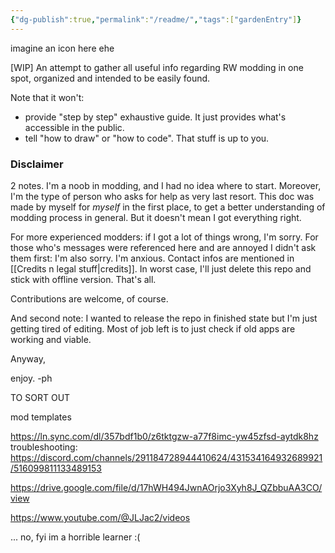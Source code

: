 ```yaml
---
{"dg-publish":true,"permalink":"/readme/","tags":["gardenEntry"]}
---
```


imagine an icon here ehe

\[WIP] An attempt to gather all useful info regarding RW modding in one spot, organized and intended to be easily found.

Note that it won't:
 - provide "step by step" exhaustive guide. It just provides what's accessible in the public.
 - tell "how to draw" or "how to code". That stuff is up to you.

### Disclaimer

2 notes.
I'm a noob in modding, and I had no idea where to start. Moreover, I'm the type of person who asks for help as very last resort. This doc was made by myself for *myself* in the first place, to get a better understanding of modding process in general. 
But it doesn't mean I got everything right. 

For more experienced modders: if I got a lot of things wrong, I'm sorry. 
For those who's messages were referenced here and are annoyed I didn't ask them first: I'm also sorry. I'm anxious. 
Contact infos are mentioned in [[Credits n legal stuff\|credits]]. 
In worst case, I'll just delete this repo and stick with offline version. That's all.

Contributions are welcome, of course. 

And second note: I wanted to release the repo in finished state but I'm just getting tired of editing. Most of job left is to just check if old apps are working and viable. 



Anyway,

enjoy. 
-ph


TO SORT OUT

mod templates

https://ln.sync.com/dl/357bdf1b0/z6tktgzw-a77f8imc-yw45zfsd-aytdk8hz
troubleshooting: https://discord.com/channels/291184728944410624/431534164932689921/516099811133489153

https://drive.google.com/file/d/17hWH494JwnAOrjo3Xyh8J_QZbbuAA3CO/view


https://www.youtube.com/@JLJac2/videos

...
no, fyi im a horrible learner :(